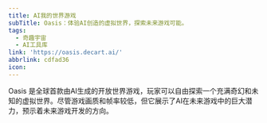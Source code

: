 ```yaml
---
title: AI我的世界游戏
subTitle: Oasis：体验AI创造的虚拟世界，探索未来游戏可能。
tags:
  - 奇趣宇宙
  - AI工具库  
link: 'https://oasis.decart.ai/'
abbrlink: cdfad36
icon:
---
```


Oasis 是全球首款由AI生成的开放世界游戏，玩家可以自由探索一个充满奇幻和未知的虚拟世界。尽管游戏画质和帧率较低，但它展示了AI在未来游戏中的巨大潜力，预示着未来游戏开发的方向。